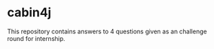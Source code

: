 # cabin4j
This repository contains answers to 4 questions given as an challenge round for internship. 
